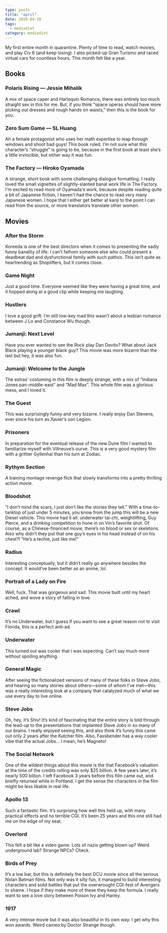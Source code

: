 ```yaml
---
type: posts
title: "april"
date: 2020-04-30
tags:
  - mediadiet
category: mediadiet
---
```


My first entire month in quarantine. Plenty of time to read, watch movies, and play Civ 6 (and keep losing). I also picked-up Gran Turismo and raced virtual cars for countless hours. This month felt like a year.

## Books

### Polaris Rising — Jessie Mihalik

A mix of space caper and Harlequin Romance, there was entirely too much straight sex in this for me. But, if you think “space operas should have more picking out dresses and rough hands on waists,” then this is the book for you.

### Zero Sum Game — SL Huang

Ah a female protagonist who uses her math expertise to leap through windows and shoot bad guys! This book ruled. I’m not sure what this character’s “struggle” is going to be, because in the first book at least she’s a little invincible, but either way it was fun.

### The Factory — Hiroko Oyamada

A strange, short book with some challenging dialogue formatting. I really loved the small vignettes of slightly-slanted banal work life in The Factory. I'm excited to read more of Oyamada's work, because despite reading quite a bit of Japanese fiction, I haven't had the chance to read very many Japanese women. I hope that I either get better at kanji to the point I can read from the source, or more translators translate other women.

## Movies

### After the Storm

Koreeda is one of the best directors when it comes to presenting the sadly funny banality of life. I can’t fathom someone else who could present a deadbeat dad and dysfunctional family with such pathos. This isn’t quite as heartrending as Shoplifters, but it comes close.

### Game Night

Just a good time. Everyone seemed like they were having a great time, and it hopped along at a good clip while keeping me laughing.

### Hustlers

I love a good grift. I’m still low-key mad this wasn’t about a lesbian romance between J Lo and Constance Wu though.

### Jumanji: Next Level

Have you ever wanted to see the Rock play Dan Devito? What about Jack Black playing a younger black guy? This movie was more bizarre than the last but hey, it was also fun.

### Jumanji: Welcome to the Jungle

The extras’ costuming in this film is deeply strange, with a mix of “Indiana Jones pan-middle-east” and “Mad Max”. This whole film was a glorious mess, and I loved it.

### The Guest

This was surprisingly funny and very bizarre. I really enjoy Dan Stevens, ever since his turn as Xavier’s son Legion.

### Prisoners

In preparation for the eventual release of the new Dune film I wanted to familiarize myself with Villneuve’s ourve. This is a very good mystery film with a grittier Gyllenhal than his turn at Zodiac.

### Rythym Section

A training montage revenge flick that slowly transforms into a pretty thrilling action movie.

### Bloodshot

“I don’t mind the scars, I just don’t like the stories they tell.” With a time-to-tanktop of just under 5 minutes, you know from the jump this will be a new Diesel vehicle. This movie had it all: underwater tai-chi, weightlifting, Guy Pierce, and a drinking competition to hone in on Vin’s favorite shot. Of course, as a Chinese-financed movie, there’s no blood or sex or skeletons. Also why didn’t they put that one guy’s eyes in his head instead of on his chest?! “He’s a techie, just like me!”

### Radius

Interesting conceptually, but it didn’t really go anywhere besides the concept. It would’ve been better as an anime, lol.

### Portrait of a Lady on Fire

Well, fuck. That was gorgeous and sad. This movie built until my heart ached, and wove a story of falling in love.

### Crawl

It’s no Underwater, but I guess if you want to see a great reason not to visit Florida, this is a perfect anti-ad.

### Underwater

This turned out was cooler that i was expecting. Can’t say much more without spoiling anything.

### General Magic

After seeing the fictionalized versions of many of these folks in Steve Jobs, and hearing so many stories about others—some of whom I’ve met—this was a really interesting look at a company that catalyzed much of what we use every day to live online.

### Steve Jobs

Oh, hey, it’s Shiv! It’s kind of fascinating that the entire story is told through the lead-up to the presentations that implanted Steve Jobs in so many of our brains. I really enjoyed seeing this, and also think it’s funny this came out only 2 years after the Kutcher film. Also, Fassbender has a way cooler vibe that the actual Jobs... I mean, he’s Magneto!

### The Social Network

One of the wildest things about this movie is the that Facebook’s valuation at the time of the credits rolling was only $25 billion. A few years later, it’s nearly 500 billion. I left Facebook 3 years before this film came out, and briefly returned while in Portland. I get the sense the characters in the film might be less likable in real life.

### Apollo 13

Such a fantastic film. It’s surprising how well this held up, with many practical effects and no terrible CGI. It’s been 25 years and this one still had me on the edge of my seat.

### Overlord

This felt a bit like a video game. Lots of nazis getting blown up? Weird underground lab? Strange NPCs? Check.

### Birds of Prey

It’s a low bar, but this is definitely the best DCU movie since all the serious Nolan Batman films. Not only was it silly fun, it managed to build interesting characters and solid battles that put the overwrought CGI-fest of Avengers to shame. I hope if they make more of these they keep the formula. I really want to see a love story between Poison Ivy and Harley.

### 1917

A very intense movie but it was also beautiful in its own way. I get why this won awards. Weird cameo by Doctor Strange though.
